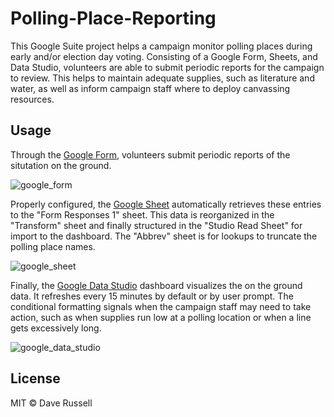 # Polling-Place-Reporting
This Google Suite project helps a campaign monitor polling places during early and/or election day voting. Consisting of a Google Form, Sheets, and Data Studio, volunteers are able to submit periodic reports for the campaign to review. This helps to maintain adequate supplies, such as literature and water, as well as inform campaign staff where to deploy canvassing resources.

## Usage
Through the [Google Form](https://docs.google.com/forms/d/1uT_UXuUqUya9bviyAccjtRwz6eFIJIDiIHXuXJDtPvM/), volunteers submit periodic reports of the situtation on the ground.

![google_form](https://github.com/drussel4/Text-Extraction/blob/master/Images/form.png?raw=true)

Properly configured, the [Google Sheet](https://docs.google.com/spreadsheets/d/1iKpDGOVFw_iv-5lgxJN7iARhaLfWYZBS3HsRTJwcW4M/edit#gid=1752547724) automatically retrieves these entries to the "Form Responses 1" sheet. This data is reorganized in the "Transform" sheet and finally structured in the "Studio Read Sheet" for import to the dashboard. The "Abbrev" sheet is for lookups to truncate the polling place names.

![google_sheet](https://github.com/drussel4/Text-Extraction/blob/master/Images/sheets.png?raw=true)

Finally, the [Google Data Studio](https://datastudio.google.com/s/tAc7ZlyNs6U) dashboard visualizes the on the ground data. It refreshes every 15 minutes by default or by user prompt. The conditional formatting signals when the campaign staff may need to take action, such as when supplies run low at a polling location or when a line gets excessively long.

![google_data_studio](https://github.com/drussel4/Text-Extraction/blob/master/Images/dashboard.png?raw=true)

## License

MIT © Dave Russell
